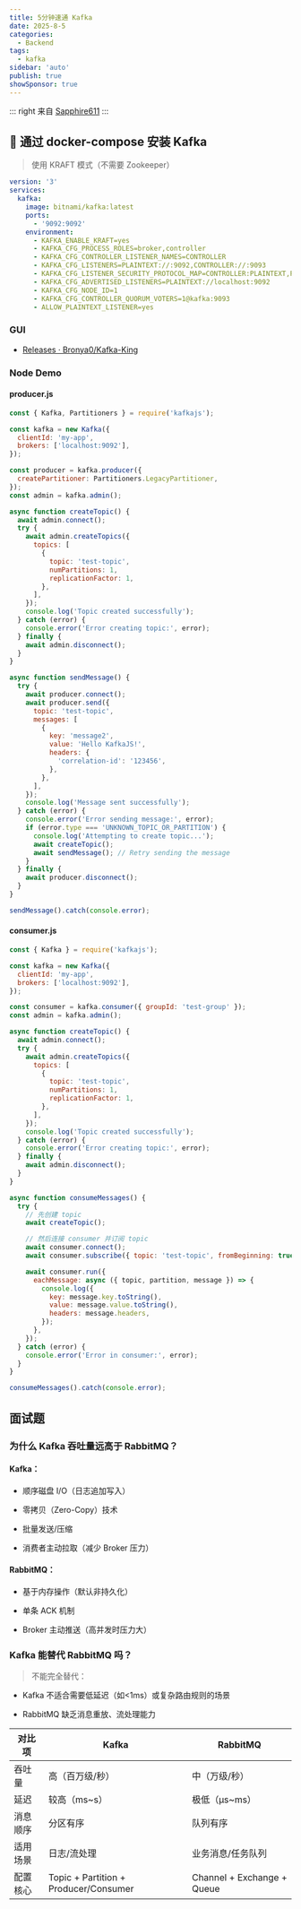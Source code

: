 ```yaml
---
title: 5分钟速通 Kafka
date: 2025-8-5
categories:
  - Backend
tags:
  - kafka
sidebar: 'auto'
publish: true
showSponsor: true
---
```


::: right
来自 [Sapphire611](http://sapphire611.github.io)
:::

## 👋 通过 docker-compose 安装 Kafka

> 使用 KRAFT 模式（不需要 Zookeeper）

```yaml
version: '3'
services:
  kafka:
    image: bitnami/kafka:latest
    ports:
      - '9092:9092'
    environment:
      - KAFKA_ENABLE_KRAFT=yes
      - KAFKA_CFG_PROCESS_ROLES=broker,controller
      - KAFKA_CFG_CONTROLLER_LISTENER_NAMES=CONTROLLER
      - KAFKA_CFG_LISTENERS=PLAINTEXT://:9092,CONTROLLER://:9093
      - KAFKA_CFG_LISTENER_SECURITY_PROTOCOL_MAP=CONTROLLER:PLAINTEXT,PLAINTEXT:PLAINTEXT
      - KAFKA_CFG_ADVERTISED_LISTENERS=PLAINTEXT://localhost:9092
      - KAFKA_CFG_NODE_ID=1
      - KAFKA_CFG_CONTROLLER_QUORUM_VOTERS=1@kafka:9093
      - ALLOW_PLAINTEXT_LISTENER=yes
```

### GUI

- [Releases · Bronya0/Kafka-King](https://github.com/Bronya0/Kafka-King/releases)

### Node Demo

#### producer.js

```js
const { Kafka, Partitioners } = require('kafkajs');

const kafka = new Kafka({
  clientId: 'my-app',
  brokers: ['localhost:9092'],
});

const producer = kafka.producer({
  createPartitioner: Partitioners.LegacyPartitioner,
});
const admin = kafka.admin();

async function createTopic() {
  await admin.connect();
  try {
    await admin.createTopics({
      topics: [
        {
          topic: 'test-topic',
          numPartitions: 1,
          replicationFactor: 1,
        },
      ],
    });
    console.log('Topic created successfully');
  } catch (error) {
    console.error('Error creating topic:', error);
  } finally {
    await admin.disconnect();
  }
}

async function sendMessage() {
  try {
    await producer.connect();
    await producer.send({
      topic: 'test-topic',
      messages: [
        {
          key: 'message2',
          value: 'Hello KafkaJS!',
          headers: {
            'correlation-id': '123456',
          },
        },
      ],
    });
    console.log('Message sent successfully');
  } catch (error) {
    console.error('Error sending message:', error);
    if (error.type === 'UNKNOWN_TOPIC_OR_PARTITION') {
      console.log('Attempting to create topic...');
      await createTopic();
      await sendMessage(); // Retry sending the message
    }
  } finally {
    await producer.disconnect();
  }
}

sendMessage().catch(console.error);
```

#### consumer.js

```js
const { Kafka } = require('kafkajs');

const kafka = new Kafka({
  clientId: 'my-app',
  brokers: ['localhost:9092'],
});

const consumer = kafka.consumer({ groupId: 'test-group' });
const admin = kafka.admin();

async function createTopic() {
  await admin.connect();
  try {
    await admin.createTopics({
      topics: [
        {
          topic: 'test-topic',
          numPartitions: 1,
          replicationFactor: 1,
        },
      ],
    });
    console.log('Topic created successfully');
  } catch (error) {
    console.error('Error creating topic:', error);
  } finally {
    await admin.disconnect();
  }
}

async function consumeMessages() {
  try {
    // 先创建 topic
    await createTopic();

    // 然后连接 consumer 并订阅 topic
    await consumer.connect();
    await consumer.subscribe({ topic: 'test-topic', fromBeginning: true });

    await consumer.run({
      eachMessage: async ({ topic, partition, message }) => {
        console.log({
          key: message.key.toString(),
          value: message.value.toString(),
          headers: message.headers,
        });
      },
    });
  } catch (error) {
    console.error('Error in consumer:', error);
  }
}

consumeMessages().catch(console.error);
```

## 面试题

### 为什么 Kafka 吞吐量远高于 RabbitMQ？

#### Kafka：

- 顺序磁盘 I/O（日志追加写入）

- 零拷贝（Zero-Copy）技术

- 批量发送/压缩

- 消费者主动拉取（减少 Broker 压力）

#### RabbitMQ：

- 基于内存操作（默认非持久化）

- 单条 ACK 机制

- Broker 主动推送（高并发时压力大）

### Kafka 能替代 RabbitMQ 吗？

> 不能完全替代：

- Kafka 不适合需要低延迟（如<1ms）或复杂路由规则的场景

- RabbitMQ 缺乏消息重放、流处理能力

| 对比项   | Kafka                                 | RabbitMQ                   |
| -------- | ------------------------------------- | -------------------------- |
| 吞吐量   | 高（百万级/秒）                       | 中（万级/秒）              |
| 延迟     | 较高（ms~s）                          | 极低（μs~ms）              |
| 消息顺序 | 分区有序                              | 队列有序                   |
| 适用场景 | 日志/流处理                           | 业务消息/任务队列          |
| 配置核心 | Topic + Partition + Producer/Consumer | Channel + Exchange + Queue |

